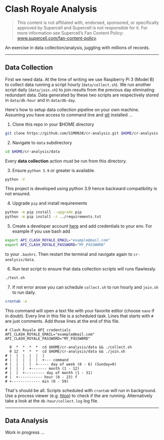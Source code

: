 # Clash Royale Analysis 

> This content is not affiliated with, endorsed, sponsored, or specifically
> approved by Supercell and Supercell is not responsible for it. For more
> information see Supercell’s Fan Content Policy:
> www.supercell.com/fan-content-policy.

An exercise in data collection/analysis, juggling with millions of records.

-------------------------------------------------------------------------------

## Data Collection

First we need data. At the time of writing we use Raspberry Pi 3 (Model B) to
collect data running a script hourly (`data/collect.sh`). 
We run another script daily (`data/join.sh`) to join results from the
previous day eliminating redundant data. Data generated by these two scripts
are respectively stored in `data/db-hour` and in `data/db-day`.

Here's how to setup data collection pipeline on your own machine.
Assuming you have access to command line and [git](https://git-scm.com/)
installed ...

1. Clone this repo in your $HOME directory
```bash 
git clone https://github.com/S1M0N38/cr-analysis.git $HOME/cr-analysis
```

2. Navigate to `data` subdirectory 
```bash
cd $HOME/cr-analysis/data
```
Every **data collection** action must be run from this directory.

3. Ensure `python 3.9` or greater is available.
``` bash 
python -V
```
This project is developed using python 3.9 hence backward compatibility is not
ensured.

4. Upgrade `pip` and install requirements
```bash
python -m pip install --upgrade pip
python -m pip install -r ../requirements.txt
```

5. Create a developer account [here](https://developer.clashroyale.com/#/) and
   add credentials to your env. For example if you use bash add
```bash
export API_CLASH_ROYALE_EMAIL="example@mail.com"
export API_CLASH_ROYALE_PASSWORD="MY_P4S5W0RD"
```
to your `.bashrc`. Then restart the terminal and navigate again to
`cr-analysis/data`.

6. Run test script to ensure that data collection scripts will runs flawlessly.
```bash
./test.sh
```

7. If not error arose you can schedule `collect.sh` to run hourly and `join.sh`
   to run daily.
```bash 
crontab -e
```
This command will open a text file with your favorite editor (choose `nano` if
in doubt). Every line in this file is a scheduled task. Lines that starts with
`#` are just comments. Add those lines at the end of this file.
```crontab
# Clash Royale API credentials
API_CLASH_ROYALE_EMAIL="example@mail.com"
API_CLASH_ROYALE_PASSWORD="MY_P4S5W0RD"

  0  *  *  *  *  cd $HOME/cr-analysis/data && ./collect.sh
  0 12  *  *  *  cd $HOME/cr-analysis/data && ./join.sh
# |  |  |  |  |  |
# |  |  |  |  |  +--- command
# |  |  |  |  +----- day of week (0 - 6) (Sunday=0)
# |  |  |  +------- month (1 - 12)
# |  |  +--------- day of month (1 - 31)
# |  +----------- hour (0 - 23) f
# +------------- min (0 - 59)
```
That's should be all. Scripts scheduled with `crontab` will run in background.
Use a process viewer (e.g. [htop](https://htop.dev/)) to check if the are
running. Alternatively take a look at the `db-hour/collect.log` log file.

-------------------------------------------------------------------------------

## Data Analysis

Work in progress ...

